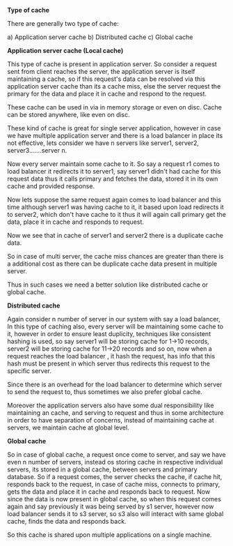 **Type of cache**

There are generally two type of cache:

a) Application server cache
b) Distributed cache
c) Global cache

**Application server cache (Local cache)**

This type of cache is present in application server. So consider a request sent from client reaches the server, the application server
is itself maintaining a cache, so if this request's data can be resolved via this application server cache than its a cache miss, else
the server request the primary for the data and place it in cache and respond to the request.

These cache can be used in via in memory storage or even on disc. Cache can be stored anywhere, like even on disc.

These kind of cache is great for single server application, however in case we have multiple application server and there is a load
balancer in place its not effective, lets consider we have n servers like server1, server2, server3.......server n. 

Now every server maintain some cache to it. So say a request r1 comes to load balancer it redirects it to server1, say server1 didn't had
cache for this request data thus it calls primary and fetches the data, stored it in its own cache and provided response.

Now lets suppose the same request again comes to load balancer and this time although server1 was having cache to it, it based
upon load redirects it to server2, which don't have cache to it thus it will again call primary get the data, place it in cache
and responds to request.

Now we see that in cache of server1 and server2 there is a duplicate cache data.

So in case of multi server, the cache miss chances are greater than there is a additional cost as there can be duplicate cache data
present in multiple server.


Thus in such cases we need a better solution like distributed cache or global cache.


**Distributed cache**

Again consider n number of server in our system with say a load balancer, In this type of caching also, every server will be
maintaining some cache to it, however in order to ensure least duplicity, techniques like consistent hashing is used, so say
server1 will be storing cache for 1->10 records, server2 will be storing cache for 11->20 records and so on, now when a request reaches
the load balancer , it hash the request, has info that this hash must be present in which server thus redirects this request to the
specific server.

Since there is an overhead for the load balancer to determine which server to send the request to, thus sometimes we also prefer
global cache.

Moreover the application servers also have some dual responsibility like maintaining an cache, and serving to request and thus
in some architecture in order to have separation of concerns, instead of maintaining cache at servers, we maintain cache at global
level.

**Global cache**

So in case of global cache, a request once come to server, and say we have even n number of servers, instead os storing cache
in respective individual servers, its stored in a global cache, between servers and primary database. So if a request comes,
the server checks the cache, if cache hit, responds back to the request, in case of cache miss, connects to primary, gets
the data and place it in cache and responds back to request. Now since the data is now present in global cache, so when this
request comes again and say previously it was being served by s1 server, however now load balancer sends it to s3 server, so
s3 also will interact with same global cache, finds the data and responds back. 

So this cache is shared upon multiple applications on a single machine.